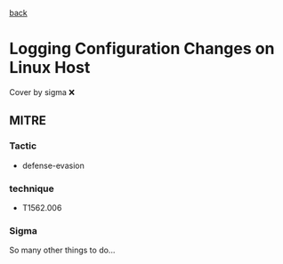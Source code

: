 [back](../index.md)
# Logging Configuration Changes on Linux Host
Cover by sigma :x: 

## MITRE
### Tactic
  - defense-evasion

### technique
  - T1562.006

### Sigma

 So many other things to do...